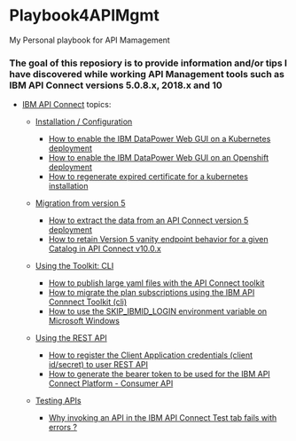 # Playbook4APIMgmt
 My Personal playbook for API Mamagement

### The goal of this reposiory is to provide information and/or tips I have discovered while working API Management tools such as IBM API Connect versions 5.0.8.x, 2018.x and 10

* [IBM API Connect](./ibm_apic) topics:

   * [Installation / Configuration](./ibm_apic/installation)
      * [How to enable the IBM DataPower Web GUI on a Kubernetes deployment](./ibm_apic/installation/enable_datapower_webgui_k8s.md)
      * [How to enable the IBM DataPower Web GUI on an Openshift deployment](./ibm_apic/installation/enable_datapower_webgui_ocp.md)
      * [How to regenerate expired certificate for a kubernetes installation](./ibm_apic/installation/regenerating_certificate_kubernetes.md)

   * [Migration from version 5](./ibm_apic/migration_from_v5) 
      * [How to extract the data from an API Connect version 5 deployment](./ibm_apic/migration_from_v5/extract_from_version5.md)
      * [How to retain Version 5 vanity endpoint behavior for a given Catalog in API Connect v10.0.x](./ibm_apic/migration_from_v5/retaining_v5_vanity_endpoint_behavior.md)

   * [Using the Toolkit: CLI](./ibm_apic/toolkit)
      * [How to publish large yaml files with the API Connect toolkit](./ibm_apic/toolkit/publish_large_files.md)
      * [How to migrate the plan subscriptions using the IBM API Connnect Toolkit (cli)](./ibm_apic/toolkit/product_subscrition_migration.md)
      * [How to use the SKIP_IBMID_LOGIN environment variable on Microsoft Windows](./ibm_apic/toolkit/skip_login.md)


   * [Using the REST API](./ibm_apic/rest_api)
      * [How to register the Client Application credentials (client id/secret) to user REST API](./ibm_apic/rest_api/registrating_application_creds.md)
      * [How to generate the bearer token to be used for the IBM API Connect Platform - Consumer API](./ibm_apic/rest_api/consumer_api_bearer_token.md)  

   * [Testing APIs](./ibm_apic/testing_apis)
      * [Why invoking an API in the IBM API Connect Test tab fails with errors ?](./ibm_apic/testing_apis/sandbox_api_testing.md) 

